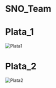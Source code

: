 # SNO_Team
# Plata_1
![Plata1](https://user-images.githubusercontent.com/73915232/132924813-2728147c-c402-4295-bfd5-34e10769dae9.png)


# Plata_2
![Plata2](https://user-images.githubusercontent.com/73915232/132924818-8ba77306-305c-4ede-9953-b12d39d5c19e.png)
